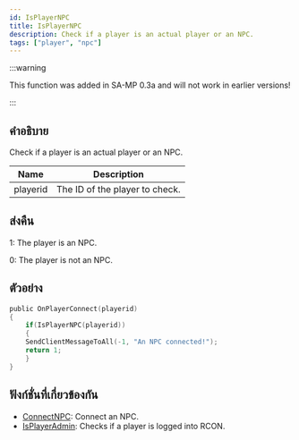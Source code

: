 ```yaml
---
id: IsPlayerNPC
title: IsPlayerNPC
description: Check if a player is an actual player or an NPC.
tags: ["player", "npc"]
---
```


:::warning

This function was added in SA-MP 0.3a and will not work in earlier versions!

:::

## คำอธิบาย

Check if a player is an actual player or an NPC.

| Name     | Description                    |
| -------- | ------------------------------ |
| playerid | The ID of the player to check. |

## ส่งคืน

1: The player is an NPC.

0: The player is not an NPC.

## ตัวอย่าง

```c
public OnPlayerConnect(playerid)
{
    if(IsPlayerNPC(playerid))
    {
    SendClientMessageToAll(-1, "An NPC connected!");
    return 1;
    }
}
```

## ฟังก์ชั่นที่เกี่ยวข้องกัน

- [ConnectNPC](../../scripting/functions/ConnectNPC.md): Connect an NPC.
- [IsPlayerAdmin](../../scripting/functions/IsPlayerAdmin.md): Checks if a player is logged into RCON.
